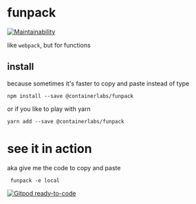 # funpack

[![Maintainability](https://api.codeclimate.com/v1/badges/d0daac35b65f49c51068/maintainability)](https://codeclimate.com/github/container-labs/funpack/maintainability)

like `webpack`, but for functions


## install

because sometimes it's faster to copy and paste instead of type

```
npm install --save @containerlabs/funpack
```

or if you like to play with yarn

```
yarn add --save @containerlabs/funpack
```

# see it in action

aka give me the code to copy and paste

```
 funpack -e local
```

[![Gitpod ready-to-code](https://img.shields.io/badge/Gitpod-ready--to--code-blue?logo=gitpod)](https://gitpod.io/#https://github.com/container-labs/funpack)

